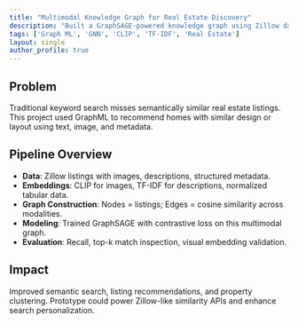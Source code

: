 ```yaml
---
title: "Multimodal Knowledge Graph for Real Estate Discovery"
description: "Built a GraphSAGE-powered knowledge graph using Zillow data (CLIP + TF-IDF) for semantic property recommendations."
tags: ['Graph ML', 'GNN', 'CLIP', 'TF-IDF', 'Real Estate']
layout: single
author_profile: true
---
```



## Problem

Traditional keyword search misses semantically similar real estate listings. This project used GraphML to recommend homes with similar design or layout using text, image, and metadata.

## Pipeline Overview

- **Data**: Zillow listings with images, descriptions, structured metadata.
- **Embeddings**: CLIP for images, TF-IDF for descriptions, normalized tabular data.
- **Graph Construction**: Nodes = listings; Edges = cosine similarity across modalities.
- **Modeling**: Trained GraphSAGE with contrastive loss on this multimodal graph.
- **Evaluation**: Recall, top-k match inspection, visual embedding validation.

## Impact

Improved semantic search, listing recommendations, and property clustering. Prototype could power Zillow-like similarity APIs and enhance search personalization.
        